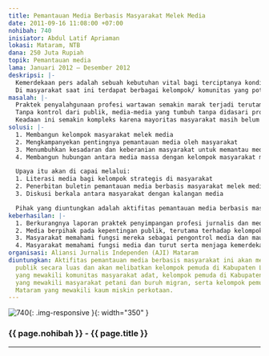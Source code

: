```yaml
---
title: Pemantauan Media Berbasis Masyarakat Melek Media
date: 2011-09-16 11:08:00 +07:00
nohibah: 740
inisiator: Abdul Latif Apriaman
lokasi: Mataram, NTB
dana: 250 Juta Rupiah
topik: Pemantauan media
lama: Januari 2012 – Desember 2012
deskripsi: |-
  Kemerdekaan pers adalah sebuah kebutuhan vital bagi terciptanya kondisi masyarakat yang demokratis. Jaminan akan kemerdekaan pers akan memungkinkan publik untuk memperoleh hak mereka akan informasi. Kemerdekaan pers memberikan peluang lebih kepada jurnalis untuk memperoleh informasi bagi kepentingan publik, akan tetapi jurnalis juga warga negara biasa yang harus tunduk pada aturan hukum. Kemerdekaan pers yang tidak dibarengi dengan pengawasan, akan menjadi kebebasan yang absolut dan cenderung untuk korup. Untuk itulah dibutuhkan kontrol untuk menjaga kemerdekaan pers pada koridornya.
  Di masyarakat saat ini terdapat berbagai kelompok/ komunitas yang potensial untuk melakukan pemantauan terhadap pers, terutama kelompok pemuda . Komunitas-komunitas terutama yang sudah terorganisir ini akan menjadi kelompok pemantau media yang efektif. Hanya saja peran strategis kelompok potensial tersebut selama ini kurang difungsikan untuk mengontrol pers. Untuk itulah dibutuhkan program: Pemantauan Media Berbasis Masyarakat Melek Media .
masalah: |-
  Praktek penyalahgunaan profesi wartawan semakin marak terjadi terutama di era kemerdekaan pers. Kemudahan untuk mendirikan media yang dibarengi dengan kemudahan menjadi wartawan sangat memungkinkan suburnya praktek penyalahgunaan profesi wartawan tersebut. Citra wartawan di mata masyarakat menjadi demikian buruknya. Wartawan identik dengan profesi pencari masalah yang ujung-ujungnya memeras untuk mendapatkan sejumlah materi. Laporan informal terkait perilaku menyimpang wartawan ini cenderung meningkat dalam tahun-tahun terakhir.
  Tanpa kontrol dari publik, media-media yang tumbuh tanpa didasari profesionalitas ini juga cenderung menyimpangkan fungsinya sebagai alat kontrol kekuasaan. Kecenderungan yang terjadi pengelola media ini menjadikan media mereka sebagai alat untuk meraih keuntungan semata dengan mengorbankan hak-hak publik atas informasi. Kelompok masyarakat yang selama ini termarjinalkan (voiceless) sangat sulit memperoleh ruang bersuara di media-media tersebut.
  Keadaan ini semakin kompleks karena mayoritas masyarakat masih belum memiliki kesadaran akan hak mereka untuk terlibat dalam menjaga kemerdekaan pers melalui pengawasan terhadap media, termasuk di dalamnya pengawasan terhadap perilaku wartawan yang menyimpang. Kecenderungan yang terjadi adalah membiarkan atau berkompromi dengan perilaku media dan wartawan yang menyimpang tersebut.
solusi: |-
  1. Membangun kelompok masyarakat melek media
  2. Mengkampanyekan pentingnya pemantauan media oleh masyarakat
  3. Menumbuhkan kesadaran dan keberanian masyarakat untuk memantau media
  4. Membangun hubungan antara media massa dengan kelompok masyarakat melek media

  Upaya itu akan di capai melalui:
  1. Literasi media bagi kelompok strategis di masyarakat
  2. Penerbitan buletin pemantauan media berbasis masyarakat melek media
  3. Diskusi berkala antara masyarakat dengan kalangan media

  Pihak yang diuntungkan adalah aktifitas pemantauan media berbasis masyarakat ini akan menguntungkan publik secara luas dan akan melibatkan kelompok pemuda di Kabupaten Lombok Utara yang mewakili komunitas masyarakat adat, kelompok pemuda di Kabupaten Lombok Timur yang mewakili masyarakat petani dan buruh migran, serta kelompok pemuda di Kota Mataram yang mewakili kaum miskin perkotaan.
keberhasilan: |-
  1. Berkurangnya laporan praktek penyimpangan profesi jurnalis dan media di masyarakat.
  2. Media berpihak pada kepentingan publik, terutama terhadap kelompok masyarakat terpinggirkan
  3. Masyarakat memahami fungsi mereka sebagai pengontrol media dan mau terlibat dalam pemantauan media.
  4. Masyarakat memahami fungsi media dan turut serta menjaga kemerdekaan pers.
organisasi: Aliansi Jurnalis Independen (AJI) Mataram
diuntungkan: Aktifitas pemantauan media berbasis masyarakat ini akan menguntungkan
  publik secara luas dan akan melibatkan kelompok pemuda di Kabupaten Lombok Utara
  yang mewakili komunitas masyarakat adat, kelompok pemuda di Kabupaten Lombok Timur
  yang mewakili masyarakat petani dan buruh migran, serta kelompok pemuda di Kota
  Mataram yang mewakili kaum miskin perkotaan.
---
```


![740](/static/img/hibahcmb/740.png){: .img-responsive }{: width="350" }

### {{ page.nohibah }} - {{ page.title }}

---
